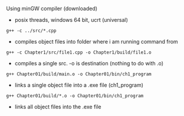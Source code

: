 Using minGW compiler (downloaded)
- posix threads, windows 64 bit, ucrt (universal)


`g++ -c ../src/*.cpp`
- compiles object files into folder where i am running command from

`g++ -c Chapter1/src/file1.cpp -o Chapter1/build/file1.o`
- compiles a single src. -o is destination (nothing to do with .o)

`g++ Chapter01/build/main.o -o Chapter01/bin/ch1_program`
- links a single object file into a .exe file (ch1_program)

`g++ Chapter01/build/*.o -o Chapter01/bin/ch1_program`
- links all object files into the .exe file